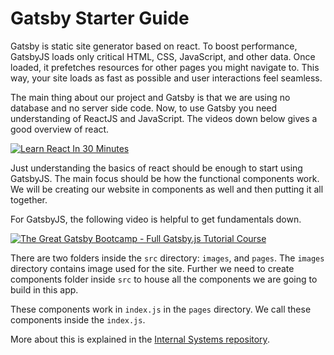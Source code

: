 # Gatsby Starter Guide

Gatsby is static site generator based on react. To boost performance, GatsbyJS loads only critical
HTML, CSS, JavaScript, and other data. Once loaded, it prefetches resources for other pages you
might navigate to. This way, your site loads as fast as possible and user interactions feel
seamless.

The main thing about our project and Gatsby is that we are using no database and no server side
code. Now, to use Gatsby you need understanding of ReactJS and JavaScript. The videos down below
gives a good overview of react.

[![Learn React In 30 Minutes](http://img.youtube.com/vi/hQAHSlTtcmY/0.jpg)](http://www.youtube.com/watch?v=hQAHSlTtcmY)

Just understanding the basics of react should be enough to start using GatsbyJS. The main focus
should be how the functional components work. We will be creating our website in components as well
and then putting it all together.

For GatsbyJS, the following video is helpful to get fundamentals down.

[![The Great Gatsby Bootcamp - Full Gatsby.js Tutorial Course](http://img.youtube.com/vi/kzWIUX3CpuI/0.jpg)](http://www.youtube.com/watch?v=kzWIUX3CpuI)

There are two folders inside the `src` directory: `images`, and `pages`. The `images` directory
contains image used for the site. Further we need to create components folder inside `src` to house
all the components we are going to build in this app.

These components work in `index.js` in the `pages` directory. We call these components inside the
`index.js`.

More about this is explained in the
[Internal Systems repository](https://github.com/thoth-tech/Internal-Systems).
